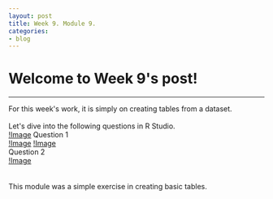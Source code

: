 ```yaml
---
layout: post
title: Week 9. Module 9.
categories:
- blog
---
```


# Welcome to Week 9's post!

---
For this week's work, it is simply on creating tables from a dataset.  
<br>
Let's dive into the following questions in R Studio.  
[!Image](https://raw.githubusercontent.com/ScottAustinYoung/scottaustinyoung.github.io/refs/heads/master/assets/module9/Questions.png)
Question 1  
[!Image](https://raw.githubusercontent.com/ScottAustinYoung/scottaustinyoung.github.io/refs/heads/master/assets/module9/tablePurchased.png)
[!Image](https://raw.githubusercontent.com/ScottAustinYoung/scottaustinyoung.github.io/refs/heads/master/assets/module9/tableCountryPurchased.png)  
Question 2  
[!Image](https://raw.githubusercontent.com/ScottAustinYoung/scottaustinyoung.github.io/refs/heads/master/assets/module9/tableQuestion2.png)  
<br>  
This module was a simple exercise in creating basic tables.
